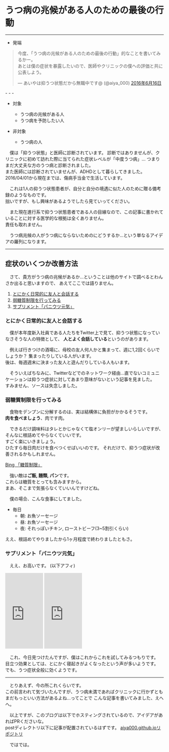 # うつ病の兆候がある人のための最後の行動

- - -
* 発端

<blockquote class="twitter-tweet" data-lang="ja"><p lang="ja" dir="ltr">今度、「うつ病の兆候がある人のための最後の行動」的なことを書いてみるかー。<br>あとは僕の症状を暴露したいので、医師やクリニックの僕への評価と共に公表しよう。</p>&mdash; あいやは抑うつ状態だから無職中です@ (@aiya_000) <a href="https://twitter.com/aiya_000/status/743389401875570688">2016年6月16日</a></blockquote>
<script async src="//platform.twitter.com/widgets.js" charset="utf-8"></script>
- - -

* 対象
    - うつ病の兆候がある人
    - うつ病を予防したい人

* 非対象
    - うつ病の人


　僕は「抑うつ状態」と医師に診断されています。
診断ではありませんが、クリニックに初めて訪れた際に当てられた症状レベルが「中度うつ病」…
つまりまだ大丈夫な方のうつ病と診断されました。  
また医師には診断されていませんが、ADHDとして暮らしてきました。  
2016/04/01から現在までは、傷病手当金で生活しています。

　これは1人の抑うつ状態患者が、自分と自分の境遇に似た人のために贈る備考録のようなものです。  
拙いですが、もし興味があるようでしたら見ていってください。

　また現在進行系で抑うつ状態患者である人の目線なので、この記事に書かれていることに対する医学的な根拠は全くありません。  
責任も取れません。

　うつ病兆候の人がうつ病にならないためのにどうするか…という単なるアイデアの羅列になります。  


- - -

## 症状のいくつか改善方法

　さて、貴方がうつ病の兆候があるか…ということは他のサイトで調べるとわんさか出ると思いますので、
あえてここでは語りません。

1. [とにかく日常的に友人と会話する](#a)
2. [弱糖質制限を行ってみる](#b)
3. [サプリメント「パニウツ元気」](#paniutu)


### とにかく日常的に友人と会話する <a name="a"></a>

　僕が本年度新入社員である人たちをTwitter上で見て、抑うつ状態になっていなさそうな人の特徴として、
**人とよく会話している**というのがあります。

　例えば行きつけの酒場に、母校の友人何人かと集まって、週に1,2回くらいでしょうか？ 集まったりしている人がいます。  
後は、毎週週末に決まった友人と遊んだりしている人もいます。

　そういえばちなみに、Twitterなどでのネットワーク経由…直でないコミュニケーションは抑うつ症状に対してあまり意味がないという記事を見ました。  
すみません、ソースは失念しました。


### 弱糖質制限を行ってみる <a name="b"></a>

　食物をデンプンに分解するのは、実は結構体に負担がかかるそうです。  
**肉を食べましょう**、肉です肉。

　できるだけ調味料はタレとかじゃなくて塩オンリーが望ましいらしいですが、そんなに根詰めてやらなくていいです。  
すごく楽にいきましょう。  
ひたすら毎日肉だけを食べつくせばいいのです。 それだけで、抑うつ症状が改善されるかもしれません。

[Bing 「糖質制限」](http://www.bing.com/search?q=%E7%B3%96%E8%B3%AA%E5%88%B6%E9%99%90&qs=n&form=QBLH&pq=%E7%B3%96%E8%B3%AA%E5%88%B6%E9%99%90&sc=8-4&sp=-1&sk=&cvid=1A6FDE2EB3DA4C358ECFC2C6813FF456)

　強い敵は**ご飯, 麺類, パン**です。  
これらは糖質をとっても含みますから。  
まあ、そこまで気張らなくていいんですけどね。

　僕の場合、こんな食事にしてました。

* 毎日
    - 朝: お魚ソーセージ
    - 昼: お魚ソーセージ
    - 夜: それっぽいチキン, ローストビーフ(3~5割引くらい)

ええ、根詰めてやりましたから1ヶ月程度で終わりましたともさ。


### サプリメント「パニウツ元気」 <a name="paniutu"></a>

　ええ、お高いです。 (以下アフィ)

<iframe src="http://rcm-fe.amazon-adsystem.com/e/cm?t=aiya000-22&o=9&p=8&l=as1&asins=B0087N08C2&ref=qf_sp_asin_til&fc1=000000&IS2=1&lt1=_blank&m=amazon&lc1=0000FF&bc1=000000&bg1=FFFFFF&f=ifr" style="width:120px;height:240px;" scrolling="no" marginwidth="0" marginheight="0" frameborder="0"></iframe>

<iframe src="http://rcm-fe.amazon-adsystem.com/e/cm?t=aiya000-22&o=9&p=8&l=as1&asins=B00S9CVFE6&ref=qf_sp_asin_til&fc1=000000&IS2=1&lt1=_blank&m=amazon&lc1=0000FF&bc1=000000&bg1=FFFFFF&f=ifr" style="width:120px;height:240px;" scrolling="no" marginwidth="0" marginheight="0" frameborder="0"></iframe>

　これ、今日見つけたんですが、僕はこれからこれを試してみるつもりです。  
目立つ効果としては、とにかく寝起きがよくなったという声が多いようです。  
でも、うつ症状全般に効くようです。


- - -

　とりあえず、今の所これくらいです。  
この前言われて気づいたんですが、うつ病未満であればクリニックに行かずともまだもっといい方法があるよね…ってことで
こんな記事を書いてみました、えへへ。

　以上ですが、このブログは以下でホスティングされているので、アイデアがあればPRくださいな。  
postディレクトリ以下に記事が配置されているはずです。
[aiya000.github.ioリポジトリ](https://github.com/aiya000/aiya000.github.io/tree/develop)

　ではでは。

